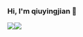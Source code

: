 ### Hi, I'm qiuyingjian 👋

<div align="left"><img src="https://github-readme-stats.vercel.app/api/top-langs/?username=qyj971228&hide_title=true&hide_border=true&layout=compact&langs_count=8" /><img src="https://github-readme-stats.vercel.app/api?username=qyj971228&hide_title=true&hide_border=true&show_icons=trueline_height=21" /></div>
